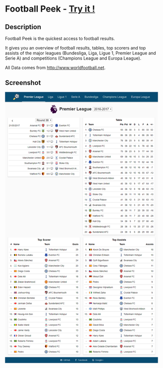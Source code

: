 # Football Peek - <a href="https://footballpeek.com/">Try it !</a>

## Description

Football Peek is the quickest access to football results.

It gives you an overview of football results, tables, top scorers and top assists of the major leagues (Bundesliga, Liga, Ligue 1, Premier League and Serie A) and competitions (Champions League and Europa League).

All Data comes from http://www.worldfootball.net. 

## Screenshot

![alt tag](https://raw.githubusercontent.com/Softcadbury/EPortfolio/master/EPortfolio/Content/Images/preview/football-peek.png)
